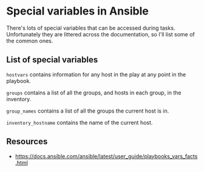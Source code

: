 # Special variables in Ansible

There's lots of special variables that can be accessed during tasks. Unfortunately they are littered across the documentation, so I'll list some of the common ones.

## List of special variables

`hostvars` contains information for any host in the play at any point in the playbook.

`groups` contains a list of all the groups, and hosts in each group, in the inventory.

`group_names` contains a list of all the groups the current host is in.

`inventory_hostname` contains the name of the current host.

## Resources

- <https://docs.ansible.com/ansible/latest/user_guide/playbooks_vars_facts.html>
